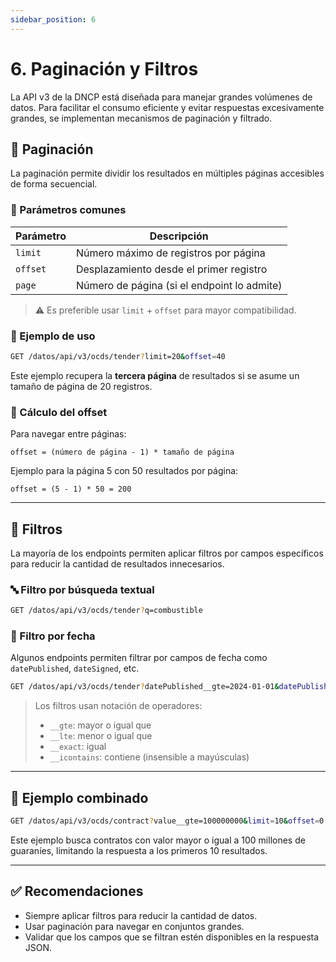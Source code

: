 ```yaml
---
sidebar_position: 6
---
```


# 6. Paginación y Filtros

La API v3 de la DNCP está diseñada para manejar grandes volúmenes de datos. Para facilitar el consumo eficiente y evitar respuestas excesivamente grandes, se implementan mecanismos de paginación y filtrado.

## 📑 Paginación

La paginación permite dividir los resultados en múltiples páginas accesibles de forma secuencial.

### 🔧 Parámetros comunes

| Parámetro | Descripción |
|-----------|-------------|
| `limit`   | Número máximo de registros por página |
| `offset`  | Desplazamiento desde el primer registro |
| `page`    | Número de página (si el endpoint lo admite) |

> ⚠️ Es preferible usar `limit` + `offset` para mayor compatibilidad.

### 🧪 Ejemplo de uso

```bash
GET /datos/api/v3/ocds/tender?limit=20&offset=40
```

Este ejemplo recupera la **tercera página** de resultados si se asume un tamaño de página de 20 registros.

### 🧠 Cálculo del offset

Para navegar entre páginas:
```
offset = (número de página - 1) * tamaño de página
```

Ejemplo para la página 5 con 50 resultados por página:
```
offset = (5 - 1) * 50 = 200
```

---

## 🔎 Filtros

La mayoría de los endpoints permiten aplicar filtros por campos específicos para reducir la cantidad de resultados innecesarios.

### 🔤 Filtro por búsqueda textual

```bash
GET /datos/api/v3/ocds/tender?q=combustible
```

### 📅 Filtro por fecha

Algunos endpoints permiten filtrar por campos de fecha como `datePublished`, `dateSigned`, etc.

```bash
GET /datos/api/v3/ocds/tender?datePublished__gte=2024-01-01&datePublished__lte=2024-03-31
```

> Los filtros usan notación de operadores:
> - `__gte`: mayor o igual que
> - `__lte`: menor o igual que
> - `__exact`: igual
> - `__icontains`: contiene (insensible a mayúsculas)

---

## 📘 Ejemplo combinado

```bash
GET /datos/api/v3/ocds/contract?value__gte=100000000&limit=10&offset=0
```

Este ejemplo busca contratos con valor mayor o igual a 100 millones de guaraníes, limitando la respuesta a los primeros 10 resultados.

---

## ✅ Recomendaciones

- Siempre aplicar filtros para reducir la cantidad de datos.
- Usar paginación para navegar en conjuntos grandes.
- Validar que los campos que se filtran estén disponibles en la respuesta JSON.
